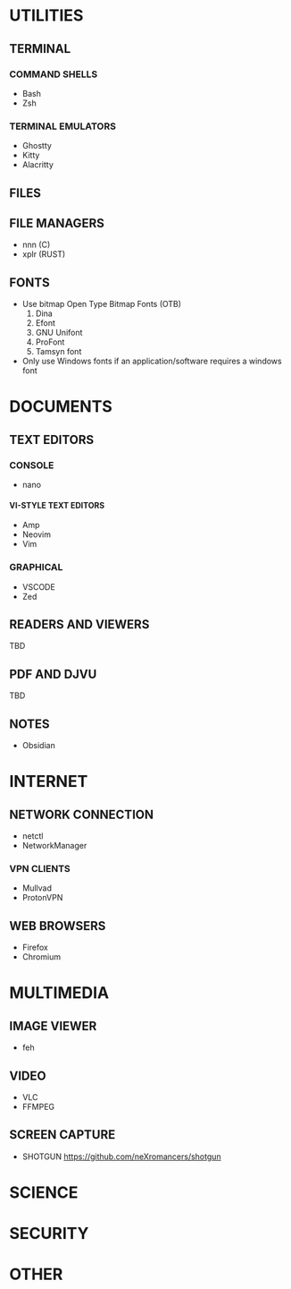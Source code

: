 # UTILITIES

## TERMINAL

### COMMAND SHELLS
- Bash
- Zsh
### TERMINAL EMULATORS
- Ghostty
- Kitty
- Alacritty

## FILES

## FILE MANAGERS
- nnn (C)
- xplr (RUST)

## FONTS
- Use bitmap Open Type Bitmap Fonts (OTB)
  1.  Dina
  2. Efont
  3. GNU Unifont
  4. ProFont
  5. Tamsyn font
- Only use Windows fonts if an application/software requires a windows font

# DOCUMENTS

## TEXT EDITORS

### CONSOLE
- nano

#### VI-STYLE TEXT EDITORS
- Amp
- Neovim
- Vim

### GRAPHICAL
- VSCODE
- Zed

## READERS AND VIEWERS
TBD

## PDF AND DJVU
TBD

## NOTES
- Obsidian

# INTERNET

## NETWORK CONNECTION
- netctl
- NetworkManager

### VPN CLIENTS
- Mullvad
- ProtonVPN

## WEB BROWSERS
- Firefox
- Chromium


# MULTIMEDIA

## IMAGE VIEWER
- feh

## VIDEO
- VLC
- FFMPEG

## SCREEN CAPTURE
- SHOTGUN https://github.com/neXromancers/shotgun

# SCIENCE

# SECURITY

# OTHER
